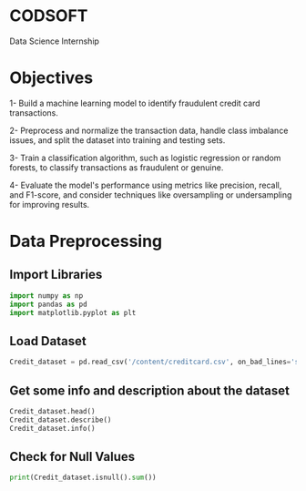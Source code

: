 # CODSOFT
Data Science Internship
# Objectives
1- Build a machine learning model to identify fraudulent credit card transactions.

2- Preprocess and normalize the transaction data, handle class imbalance issues, and split the dataset into training and testing sets.

3- Train a classification algorithm, such as logistic regression or random forests, to classify transactions as fraudulent or genuine.

4- Evaluate the model's performance using metrics like precision, recall, and F1-score, and consider techniques like oversampling or undersampling for improving results.

# Data Preprocessing 
## Import Libraries
```python
import numpy as np
import pandas as pd
import matplotlib.pyplot as plt
```
## Load Dataset
```python
Credit_dataset = pd.read_csv('/content/creditcard.csv', on_bad_lines='skip')
```
## Get some info and description about the dataset
```python
Credit_dataset.head()
Credit_dataset.describe()
Credit_dataset.info()
```
## Check for Null Values
```python
print(Credit_dataset.isnull().sum())
```
